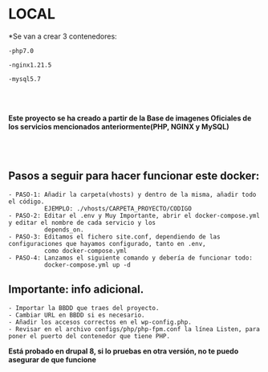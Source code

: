 # LOCAL
*Se van a crear 3 contenedores:

    -php7.0

    -nginx1.21.5

    -mysql5.7

<br/>
<br/>

**Este proyecto se ha creado a partir de la Base de imagenes Oficiales de los servicios mencionados anteriormente(PHP, NGINX y MySQL)**

<br/>
<br/>

## Pasos a seguir para hacer funcionar este docker:

    - PASO-1: Añadir la carpeta(vhosts) y dentro de la misma, añadir todo el código.
              EJEMPLO: ./vhosts/CARPETA_PROYECTO/CODIGO
    - PASO-2: Editar el .env y Muy Importante, abrir el docker-compose.yml y editar el nombre de cada servicio y los
              depends_on.
    - PASO-3: Editamos el fichero site.conf, dependiendo de las configuraciones que hayamos configurado, tanto en .env,
              como docker-compose.yml
    - PASO-4: Lanzamos el siguiente comando y debería de funcionar todo:
              docker-compose.yml up -d
    
## Importante: info adicional. 
    - Importar la BBDD que traes del proyecto.
    - Cambiar URL en BBDD si es necesario.
    - Añadir los accesos correctos en el wp-config.php.
    - Revisar en el archivo configs/php/php-fpm.conf la línea Listen, para poner el puerto del contenedor que tiene PHP.

**Está probado en drupal 8, si lo pruebas en otra versión, no te puedo asegurar de que funcione**